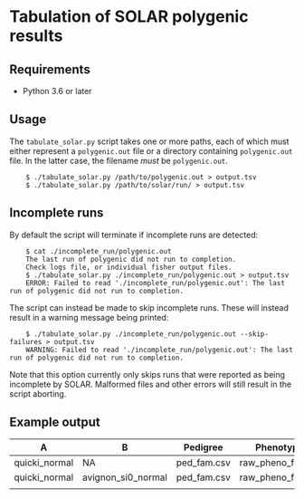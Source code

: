# Tabulation of SOLAR polygenic results

## Requirements

* Python 3.6 or later

## Usage

The `tabulate_solar.py` script takes one or more paths, each of which must either represent a `polygenic.out` file or a directory containing `polygenic.out` file. In the latter case, the filename *must* be `polygenic.out`.

```
    $ ./tabulate_solar.py /path/to/polygenic.out > output.tsv
    $ ./tabulate_solar.py /path/to/solar/run/ > output.tsv
```

## Incomplete runs

By default the script will terminate if incomplete runs are detected:
```
    $ cat ./incomplete_run/polygenic.out
    The last run of polygenic did not run to completion.
    Check logs file, or individual fisher output files.
    $ ./tabulate_solar.py ./incomplete_run/polygenic.out > output.tsv
    ERROR: Failed to read './incomplete_run/polygenic.out': The last run of polygenic did not run to completion.
```

The script can instead be made to skip incomplete runs. These will instead result in a warning message being printed:

```
    $ ./tabulate_solar.py ./incomplete_run/polygenic.out --skip-failures > output.tsv
    WARNING: Failed to read './incomplete_run/polygenic.out': The last run of polygenic did not run to completion.
```

Note that this option currently only skips runs that were reported as being incomplete by SOLAR. Malformed files and other errors will still result in the script aborting.

## Example output

| A             | B                  | Pedigree    | Phenotypes        | Individuals | H2r.A     | H2r.A.stderr | H2r.A.pvalue | H2r.B     | H2r.B.stderr | RhoE       | RhoE.stderr | RhoE.pvalue | RhoG      | RhoG.stderr | RhoG.pNotZero | RhoG.pNot1.0 | RhoP.est   | RhoP.est.pNotZero |
|---------------|--------------------|-------------|-------------------|-------------|-----------|--------------|--------------|-----------|--------------|------------|-------------|-------------|-----------|-------------|---------------|--------------|------------|-------------------|
| quicki_normal | NA                 | ped_fam.csv | raw_pheno_fam.csv | 340         | 0.1177479 | 0.1178105    | 0.1626532    | NA        | NA           | NA         | NA          | NA          | NA        | NA          | NA            | NA           | NA         | NA                |
| quicki_normal | avignon_si0_normal | ped_fam.csv | raw_pheno_fam.csv | 340         | 0.1176543 | 0.1185254    | NA           | 0.2880177 | 0.1131847    | -0.1197477 | 0.1019261   | 0.2376698   | 0.4080990 | 0.4657988   | 0.3561600     | 0.2172107    | -0.0197879 | 0.7232246         |
|               |                    |             |                   |             |           |              |              |           |              |            |             |             |           |             |               |              |            |                   |
